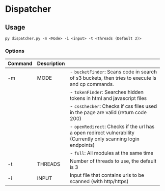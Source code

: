 
# Dispatcher

## Usage

`py dispatcher.py -m <Mode> -i <input> -t <threads (Default 3)>`

### Options

| Command  | Description  |   |
|---|---|---|
| -m  |  MODE  | - `bucketFinder`: Scans code in search of s3 buckets, then tries to execute ls and cp commands.|
|||- `tokenFinder`: Searches hidden tokens in html and javascript files|
|||- `cssChecker`: Checks if css files used in the page are valid (return code 200)|
|||- `openRedirect`: Checks if the url has a open redirect vulnerability (Currently only scanning login endpoints)|
|||- `full`: All modules at the same time|
| -t  | THREADS  | Number of threads to use, the default is 3  |
| -i | INPUT  | Input file that contains urls to be scanned (with http/https)  |

